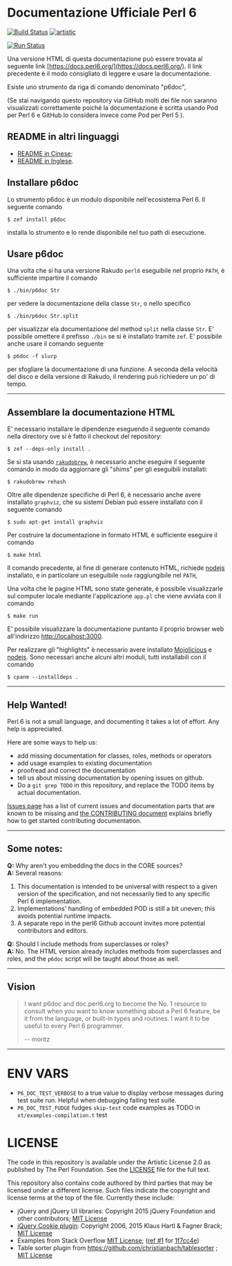 # Documentazione Ufficiale Perl 6 

[![Build Status](https://travis-ci.org/perl6/doc.svg?branch=master)](https://travis-ci.org/perl6/doc) [![artistic](https://img.shields.io/badge/license-Artistic%202.0-blue.svg?style=flat)](https://opensource.org/licenses/Artistic-2.0)

[![Run Status](https://api.shippable.com/projects/591e99923f2f790700098a30/badge?branch=master)](https://app.shippable.com/github/perl6/doc)

Una versione HTML di questa documentazione può essere trovata al seguente link [https://docs.perl6.org/](https://docs.perl6.org/).
Il link precedente è il modo consigliato di leggere e usare la documentazione.

Esiste uno strumento da riga di comando denominato "p6doc",

(Se stai navigando questo repository via GitHub molti dei file non saranno visualizzati
correttamente poiché la documentazione è scritta usando Pod per Perl 6 e GitHub 
lo considera invece come Pod per Perl 5 ).

## README in altri linguaggi

* [README in Cinese](README.zh.md);
* [README in Inglese](README.md).

## Installare p6doc

Lo strumento p6doc è un modulo disponibile nell'ecosistema  Perl 6. 
Il seguente comando

    $ zef install p6doc

installa lo strumento e lo rende disponibile nel tuo path di esecuzione.

## Usare p6doc

Una volta che si ha una versione Rakudo `perl6` eseguibile nel proprio `PATH`, è sufficiente
impartire il comando

    $ ./bin/p6doc Str

per vedere la documentazione della classe  `Str`, o nello specifico

    $ ./bin/p6doc Str.split

per visualizzar ela documentazione del method  `split` nella classe `Str`. 
E' possibile omettere il prefisso  `./bin` se si è installato tramite `zef`. 
E' possibile anche usare il comando seguente 

    $ p6doc -f slurp

per sfogliare la documentazione di una funzione.
A seconda della velocità del disco e della versione di Rakudo, il rendering
può richiedere un po' di tempo.

-------

## Assemblare la documentazione HTML

E' necessario installare le dipendenze eseguendo il seguente comando
nella directory ove si è fatto il checkout del repository:

    $ zef --deps-only install .

Se si sta usando [`rakudobrew`](https://github.com/tadzik/rakudobrew),
è necessario anche eseguire il seguente comando in modo da aggiornare gli "shims"
per gli eseguibili installati:

    $ rakudobrew rehash

Oltre alle dipendenze specifiche di  Perl 6, è necessario anche avere installato `graphviz`, 
che su sistemi Debian può essere installato con il seguente comando

    $ sudo apt-get install graphviz

Per costruire la documentazione in formato HTML è sufficiente eseguire il comando

    $ make html

Il comando precedente, al fine di generare contenuto HTML, richiede [nodejs](https://nodejs.org)
installato, e in particolare un eseguibile `node` raggiungibile nel `PATH`,

Una volta che le pagine HTML sono state generate, è possibile visualizzarle
sul computer locale mediante l'applicazione `app.pl` che viene avviata con
il comando 

    $ make run

E' possibile visualizzare la documentazione puntanto il proprio browser web all'indirizzo
[http://localhost:3000](http://localhost:3000).

Per realizzare gli "highlights" è necessario avere installato
[Mojolicious](https://metacpan.org/pod/Mojolicious)
e [nodejs](https://nodejs.org).
Sono necessari anche alcuni altri moduli, tutti installabili con il comando

    $ cpanm --installdeps .

---------

## Help Wanted!

Perl 6 is not a small language, and documenting it takes a lot of effort.
Any help is appreciated.

Here are some ways to help us:

 * add missing documentation for classes, roles, methods or operators
 * add usage examples to existing documentation
 * proofread and correct the documentation
 * tell us about missing documentation by opening issues on github.
 * Do a `git grep TODO` in this repository, and replace the TODO items by
   actual documentation.

[Issues page](https://github.com/perl6/doc/issues) has a list of current issues and
documentation parts that are known to be missing
and [the CONTRIBUTING document](CONTRIBUTING.md)
explains briefly how to get started contributing documentation.

--------

## Some notes:

**Q:** Why aren't you embedding the docs in the CORE sources?<br>
**A:** Several reasons:

  1. This documentation is intended to be universal with
     respect to a given version of the specification,
     and not necessarily tied to any specific Perl 6
     implementation.
  2. Implementations' handling of embedded POD is still
     a bit uneven; this avoids potential runtime impacts.
  3. A separate repo in the perl6 Github account invites
     more potential contributors and editors.

**Q:** Should I include methods from superclasses or roles?<br>
**A:** No. The HTML version already includes methods from superclasses and
       roles, and the `p6doc` script will be taught about those as well.

--------

## Vision

> I want p6doc and doc.perl6.org to become the No. 1 resource to consult
> when you want to know something about a Perl 6 feature, be it from the
> language, or built-in types and routines. I want it to be useful to every
> Perl 6 programmer.
>
>    -- moritz

--------

# ENV VARS

- `P6_DOC_TEST_VERBOSE` to a true value to display verbose messages during test suite run.
Helpful when debugging failing test suite.
- `P6_DOC_TEST_FUDGE` fudges `skip-test` code examples as TODO in `xt/examples-compilation.t` test

# LICENSE

The code in this repository is available under the Artistic License 2.0
as published by The Perl Foundation. See the [LICENSE](LICENSE) file for the full
text.

This repository also contains code authored by third parties that may be licensed under a different license. Such
files indicate the copyright and license terms at the top of the file. Currently these include:

* jQuery and jQuery UI libraries: Copyright 2015 jQuery Foundation and other contributors; [MIT License](http://creativecommons.org/licenses/MIT)
* [jQuery Cookie plugin](https://github.com/js-cookie/js-cookie):
  Copyright 2006, 2015 Klaus Hartl & Fagner Brack;
  [MIT License](http://creativecommons.org/licenses/MIT)
* Examples from Stack Overflow [MIT License](http://creativecommons.org/licenses/MIT); ([ref #1](http://stackoverflow.com/a/43669837/215487) for [1f7cc4e](https://github.com/perl6/doc/commit/1f7cc4efa0da38b5a9bf544c9b13cc335f87f7f6))
* Table sorter plugin from https://github.com/christianbach/tablesorter ;
  [MIT License](http://creativecommons.org/licenses/MIT)
